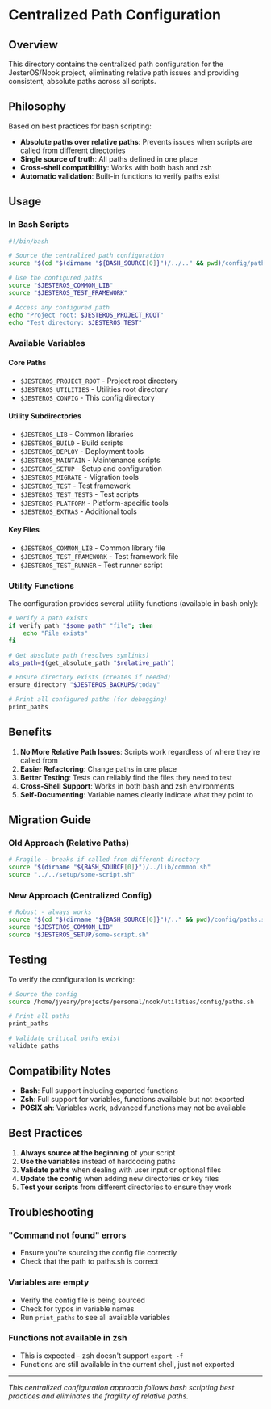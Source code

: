 # Centralized Path Configuration

## Overview

This directory contains the centralized path configuration for the JesterOS/Nook project, eliminating relative path issues and providing consistent, absolute paths across all scripts.

## Philosophy

Based on best practices for bash scripting:
- **Absolute paths over relative paths**: Prevents issues when scripts are called from different directories
- **Single source of truth**: All paths defined in one place
- **Cross-shell compatibility**: Works with both bash and zsh
- **Automatic validation**: Built-in functions to verify paths exist

## Usage

### In Bash Scripts

```bash
#!/bin/bash

# Source the centralized path configuration
source "$(cd "$(dirname "${BASH_SOURCE[0]}")/../.." && pwd)/config/paths.sh"

# Use the configured paths
source "$JESTEROS_COMMON_LIB"
source "$JESTEROS_TEST_FRAMEWORK"

# Access any configured path
echo "Project root: $JESTEROS_PROJECT_ROOT"
echo "Test directory: $JESTEROS_TEST"
```

### Available Variables

#### Core Paths
- `$JESTEROS_PROJECT_ROOT` - Project root directory
- `$JESTEROS_UTILITIES` - Utilities root directory
- `$JESTEROS_CONFIG` - This config directory

#### Utility Subdirectories
- `$JESTEROS_LIB` - Common libraries
- `$JESTEROS_BUILD` - Build scripts
- `$JESTEROS_DEPLOY` - Deployment tools
- `$JESTEROS_MAINTAIN` - Maintenance scripts
- `$JESTEROS_SETUP` - Setup and configuration
- `$JESTEROS_MIGRATE` - Migration tools
- `$JESTEROS_TEST` - Test framework
- `$JESTEROS_TEST_TESTS` - Test scripts
- `$JESTEROS_PLATFORM` - Platform-specific tools
- `$JESTEROS_EXTRAS` - Additional tools

#### Key Files
- `$JESTEROS_COMMON_LIB` - Common library file
- `$JESTEROS_TEST_FRAMEWORK` - Test framework file
- `$JESTEROS_TEST_RUNNER` - Test runner script

### Utility Functions

The configuration provides several utility functions (available in bash only):

```bash
# Verify a path exists
if verify_path "$some_path" "file"; then
    echo "File exists"
fi

# Get absolute path (resolves symlinks)
abs_path=$(get_absolute_path "$relative_path")

# Ensure directory exists (creates if needed)
ensure_directory "$JESTEROS_BACKUPS/today"

# Print all configured paths (for debugging)
print_paths
```

## Benefits

1. **No More Relative Path Issues**: Scripts work regardless of where they're called from
2. **Easier Refactoring**: Change paths in one place
3. **Better Testing**: Tests can reliably find the files they need to test
4. **Cross-Shell Support**: Works in both bash and zsh environments
5. **Self-Documenting**: Variable names clearly indicate what they point to

## Migration Guide

### Old Approach (Relative Paths)
```bash
# Fragile - breaks if called from different directory
source "$(dirname "${BASH_SOURCE[0]}")/../lib/common.sh"
source "../../setup/some-script.sh"
```

### New Approach (Centralized Config)
```bash
# Robust - always works
source "$(cd "$(dirname "${BASH_SOURCE[0]}")/.." && pwd)/config/paths.sh"
source "$JESTEROS_COMMON_LIB"
source "$JESTEROS_SETUP/some-script.sh"
```

## Testing

To verify the configuration is working:

```bash
# Source the config
source /home/jyeary/projects/personal/nook/utilities/config/paths.sh

# Print all paths
print_paths

# Validate critical paths exist
validate_paths
```

## Compatibility Notes

- **Bash**: Full support including exported functions
- **Zsh**: Full support for variables, functions available but not exported
- **POSIX sh**: Variables work, advanced functions may not be available

## Best Practices

1. **Always source at the beginning** of your script
2. **Use the variables** instead of hardcoding paths
3. **Validate paths** when dealing with user input or optional files
4. **Update the config** when adding new directories or key files
5. **Test your scripts** from different directories to ensure they work

## Troubleshooting

### "Command not found" errors
- Ensure you're sourcing the config file correctly
- Check that the path to paths.sh is correct

### Variables are empty
- Verify the config file is being sourced
- Check for typos in variable names
- Run `print_paths` to see all available variables

### Functions not available in zsh
- This is expected - zsh doesn't support `export -f`
- Functions are still available in the current shell, just not exported

---

*This centralized configuration approach follows bash scripting best practices and eliminates the fragility of relative paths.*